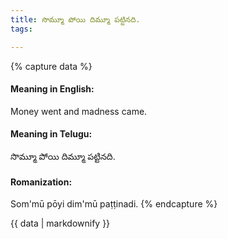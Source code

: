 ```yaml
---
title: సొమ్మూ పోయి దిమ్మూ పట్టినది.
tags:

---
```


{% capture data %}
#### Meaning in English:
Money went and madness came.

#### Meaning in Telugu:
సొమ్మూ పోయి దిమ్మూ పట్టినది.

#### Romanization:
Som'mū pōyi dim'mū paṭṭinadi.
{% endcapture %}

{{ data | markdownify }}

